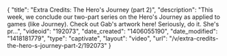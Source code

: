 {
    "title": "Extra Credits: The Hero's Journey (part 2)",
    "description": "This week, we conclude our two-part series on the Hero's Journey as applied to games (like Journey). Check out Gab's artwork here! Seriously, do it. She's pr...",
    "videoid": "192073",
    "date_created": "1406055190",
    "date_modified": "1418181779",
    "type": "captivate",
    "layout": "video",
    "url": "\/v\/extra-credits-the-hero-s-journey-part-2\/192073"
}